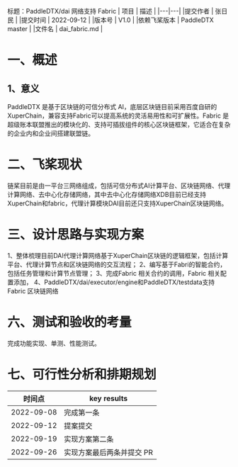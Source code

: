 标题：PaddleDTX/dai 网络支持 Fabric
| 项目 | 描述 |
|---|---|
|提交作者 | 张日民 |
|提交时间 | 2022-09-12 |
|版本号 | V1.0 |
|依赖飞桨版本 | PaddleDTX master |
|文件名 | dai_fabric.md |


# 一、概述

## 1、意义

PaddleDTX 是基于区块链的可信分布式 AI，底层区块链目前采用百度自研的 XuperChain，兼容支持Fabric可以提高系统的灵活易用性和可扩展性。Fabric 是超级账本联盟推出的模块化的、支持可插拔组件的核心区块链框架，它适合在复杂的企业内和企业间搭建联盟链。

# 二、飞桨现状
链桨目前是由一平台三网络组成，包括可信分布式AI计算平台、区块链网络、代理计算网络、去中心化存储网络，其中去中心化存储网络XDB目前已经支持XuperChain和fabric，代理计算模块DAI目前还只支持XuperChain区块链网络。

# 三、设计思路与实现方案
1、整体梳理目前DAI代理计算网络基于XuperChain区块链的逻辑框架，包括计算平台、代理计算节点和区块链网络的交互流程；
2、编写基于Fabri的智能合约，包括任务管理和计算节点管理；
3、完成Fabric 相关合约的调用，Fabric 相关配置添加，
4、PaddleDTX/dai/executor/engine和PaddleDTX/testdata支持 Fabric 区块链网络

# 六、测试和验收的考量
完成功能实现、单测、性能测试。

# 七、可行性分析和排期规划
| 时间点 | key results |
| --- | --- |
| 2022-09-08 | 完成第一条 |
| 2022-09-12 | 提案提交 |
| 2022-09-19 | 实现方案第二条|
| 2022-09-26 | 实现方案最后两条并提交 PR |

